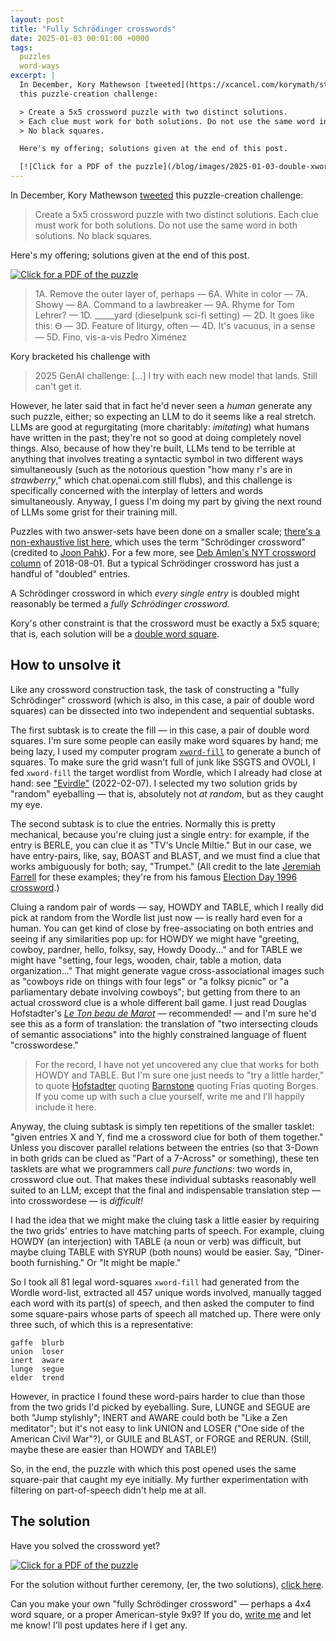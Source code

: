 ```yaml
---
layout: post
title: "Fully Schrödinger crosswords"
date: 2025-01-03 00:01:00 +0000
tags:
  puzzles
  word-ways
excerpt: |
  In December, Kory Mathewson [tweeted](https://xcancel.com/korymath/status/1870998183507288232)
  this puzzle-creation challenge:

  > Create a 5x5 crossword puzzle with two distinct solutions.
  > Each clue must work for both solutions. Do not use the same word in both solutions.
  > No black squares.

  Here's my offering; solutions given at the end of this post.

  [![Click for a PDF of the puzzle](/blog/images/2025-01-03-double-xword.png)](/blog/images/2025-01-03-double-xword.pdf)
---
```


In December, Kory Mathewson [tweeted](https://xcancel.com/korymath/status/1870998183507288232)
this puzzle-creation challenge:

> Create a 5x5 crossword puzzle with two distinct solutions.
> Each clue must work for both solutions. Do not use the same word in both solutions.
> No black squares.

Here's my offering; solutions given at the end of this post.

[![Click for a PDF of the puzzle](/blog/images/2025-01-03-double-xword.png)](/blog/images/2025-01-03-double-xword.pdf)

> 1A. Remove the outer layer of, perhaps —
> 6A. White in color —
> 7A. Showy —
> 8A. Command to a lawbreaker —
> 9A. Rhyme for Tom Lehrer? —
> 1D. _____yard (dieselpunk sci-fi setting) —
> 2D. It goes like this: Ꮎ —
> 3D. Feature of liturgy, often —
> 4D. It's vacuous, in a sense —
> 5D. Fino, vis-a-vis Pedro Ximénez

Kory bracketed his challenge with

> 2025 GenAI challenge: [...]
> I try with each new model that lands. Still can't get it.

However, he later said that in fact he'd never seen a _human_ generate any such puzzle, either;
so expecting an LLM to do it seems like a real stretch. LLMs are good at regurgitating (more charitably:
_imitating_) what humans have written in the past; they're not so good at doing
completely novel things. Also, because of how they're built, LLMs tend to be terrible at anything that involves
treating a syntactic symbol in two different ways simultaneously (such as the notorious question
"how many r's are in _strawberry_," which chat.openai.com still flubs), and this challenge
is specifically concerned with the interplay of letters and words simultaneously.
Anyway, I guess I'm doing my part by giving the next round of LLMs some grist for their training mill.

Puzzles with two answer-sets have been done on a smaller scale;
[there's a non-exhaustive list here](https://www.xwordinfo.com/Quantum), which uses
the term "Schrödinger crossword" (credited to [Joon Pahk](http://www.joonpahk.com/)).
For a few more, see [Deb Amlen's NYT crossword column](https://web.archive.org/web/20180805180130/https://www.nytimes.com/2018/08/01/crosswords/daily-puzzle-2018-08-02.html)
of 2018-08-01. But a typical Schrödinger crossword has just a handful of "doubled"
entries.

A Schrödinger crossword in which _every single entry_ is doubled might reasonably
be termed a _fully Schrödinger crossword._

Kory's other constraint is that the crossword must be exactly a 5x5 square; that is,
each solution will be a [double word square](https://en.wikipedia.org/wiki/Word_square#Variant_forms).

## How to unsolve it

Like any crossword construction task, the task of constructing a "fully Schrödinger" crossword
(which is also, in this case, a pair of double word squares)
can be dissected into two independent and sequential subtasks.

The first subtask is to create the fill — in this case, a pair of double word squares.
I'm sure some people can easily make word squares by hand; me being lazy, I used my
computer program [`xword-fill`](https://github.com/Quuxplusone/xword/blob/master/src/xword-fill.c)
to generate a bunch of squares. To make sure the grid wasn't full of junk like SSGTS and OVOLI,
I fed `xword-fill` the target wordlist from Wordle, which I already had close at hand:
see ["Evirdle"](/blog/2022/02/27/evirdle/) (2022-02-07). I selected my two solution grids by
"random" eyeballing — that is, absolutely not _at random_, but as they caught my eye.

The second subtask is to clue the entries. Normally this is pretty mechanical, because
you're cluing just a single entry: for example, if the entry is BERLE, you can clue it
as "TV's Uncle Miltie." But in our case, we have entry-pairs, like, say,
BOAST and BLAST, and we must find a clue that works ambiguously for both; say, "Trumpet."
(All credit to the late [Jeremiah Farrell](https://en.wikipedia.org/wiki/Jeremiah_Farrell)
for these examples; they're from his famous
[Election Day 1996 crossword](https://www.xwordinfo.com/Crossword?date=11/5/1996).)

Cluing a random pair of words — say, HOWDY and TABLE, which I really did pick at random
from the Wordle list just now — is really hard even for a human. You can get kind of
close by free-associating on both entries and seeing if any similarities pop up: for HOWDY
we might have "greeting, cowboy, pardner, hello, folksy, say, Howdy Doody..." and for TABLE
we might have "setting, four legs, wooden, chair, table a motion, data organization..."
That might generate vague cross-associational images such as "cowboys ride on things with four legs"
or "a folksy picnic" or "a parliamentary debate involving cowboys"; but getting from there
to an actual crossword clue is a whole different ball game. I just read Douglas Hofstadter's
[_Le Ton beau de Marot_](https://en.wikipedia.org/wiki/Le_Ton_beau_de_Marot) —
recommended! — and I'm sure he'd see this as a form of translation: the translation
of "two intersecting clouds of semantic associations" into the highly constrained
language of fluent "crosswordese."

> For the record, I have not yet uncovered any clue that works for both HOWDY and TABLE.
> But I'm sure one just needs to "try a little harder," to quote
> [Hofstadter](https://archive.org/details/letonbeaudemarot00hofs/page/538/mode/2up) quoting
> [Barnstone](https://archive.org/details/secretreader501s00barn/page/n29/mode/2up) quoting Frías quoting Borges.
> If you come up with such a clue yourself, write me and I'll happily include it here.

Anyway, the cluing subtask is simply ten repetitions of the smaller tasklet: "given entries
X and Y, find me a crossword clue for both of them together."
Unless you discover parallel relations between the entries (so
that 3-Down in both grids can be clued as "Part of a 7-Across" or something),
these ten tasklets are what we programmers call _pure functions_: two words in, crossword clue out.
That makes these individual subtasks reasonably well suited to an LLM; except that
the final and indispensable translation step — into crosswordese — is _difficult!_

I had the idea that we might make the cluing task a little easier by requiring the
two grids' entries to have matching parts of speech. For example, cluing HOWDY (an
interjection) with TABLE (a noun or verb) was difficult, but maybe cluing TABLE
with SYRUP (both nouns) would be easier. Say, "Diner-booth furnishing."
Or "It might be maple."

So I took all 81 legal word-squares `xword-fill` had generated from the Wordle word-list,
extracted all 457 unique words involved, manually tagged each word with its
part(s) of speech, and then asked the computer to find some square-pairs
whose parts of speech all matched up. There were only three such, of
which this is a representative:

    gaffe  blurb
    union  loser
    inert  aware
    lunge  segue
    elder  trend

However, in practice I found these word-pairs harder to clue than
those from the two grids I'd picked by eyeballing. Sure, LUNGE and SEGUE are
both "Jump stylishly"; INERT and AWARE could both be "Like a Zen meditator";
but it's not easy to link UNION and LOSER ("One side of the American Civil War"?),
or GUILE and BLAST, or FORGE and RERUN. (Still, maybe these are easier than
HOWDY and TABLE!)

So, in the end, the puzzle with which this post opened uses the same square-pair that
caught my eye initially. My further experimentation with filtering on part-of-speech
didn't help me at all.

## The solution

Have you solved the crossword yet?

[![Click for a PDF of the puzzle](/blog/images/2025-01-03-double-xword.png)](/blog/images/2025-01-03-double-xword.pdf)

For the solution without further ceremony,
(er, the two solutions), [click here](/blog/code/2025-01-03-double-xword-solution.txt).

Can you make your own "fully Schrödinger crossword" — perhaps a 4x4 word square,
or a proper American-style 9x9? If you do, [write me](mailto:arthur.j.odwyer@gmail.com)
and let me know! I'll post updates here if I get any.
